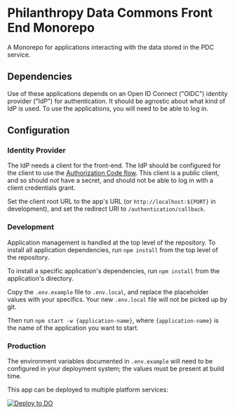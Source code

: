 # Philanthropy Data Commons Front End Monorepo

A Monorepo for applications interacting with the data stored in the PDC service.

## Dependencies

Use of these applications depends on an
Open ID Connect ("OIDC")
identity provider ("IdP")
for authentication.
It should be agnostic about what kind of IdP is used.
To use the applications,
you will need to be able to log in.

## Configuration

### Identity Provider

The IdP needs a client for the front-end.
The IdP should be configured for the client to use the
[Authorization Code flow](https://oauth.net/2/grant-types/authorization-code/).
This client is a public client,
and so should _not_ have a secret,
and should not be able to log in with a client credentials grant.

Set the client root URL to the app's URL
(or `http://localhost:${PORT}` in development),
and set the redirect URI to `/authentication/callback`.

### Development

Application management is handled at the top level of the repository.
To install all application dependencies, run `npm install` from
the top level of the repository.

To install a specific application's dependencies, run `npm install`
from the application's directory.

Copy the `.env.example` file to `.env.local`,
and replace the placeholder values with your specifics.
Your new `.env.local` file will not be picked up by git.

Then run `npm start -w {application-name}`, where `{application-name}` is the name of the application you want to start.

### Production

The environment variables documented in `.env.example`
will need to be configured in your deployment system;
the values must be present at build time.

This app can be deployed to multiple platform services:

[![Deploy to DO](https://www.deploytodo.com/do-btn-blue.svg)](https://cloud.digitalocean.com/apps/new?repo=https://github.com/PhilanthropyDataCommons/front-end/tree/main)

